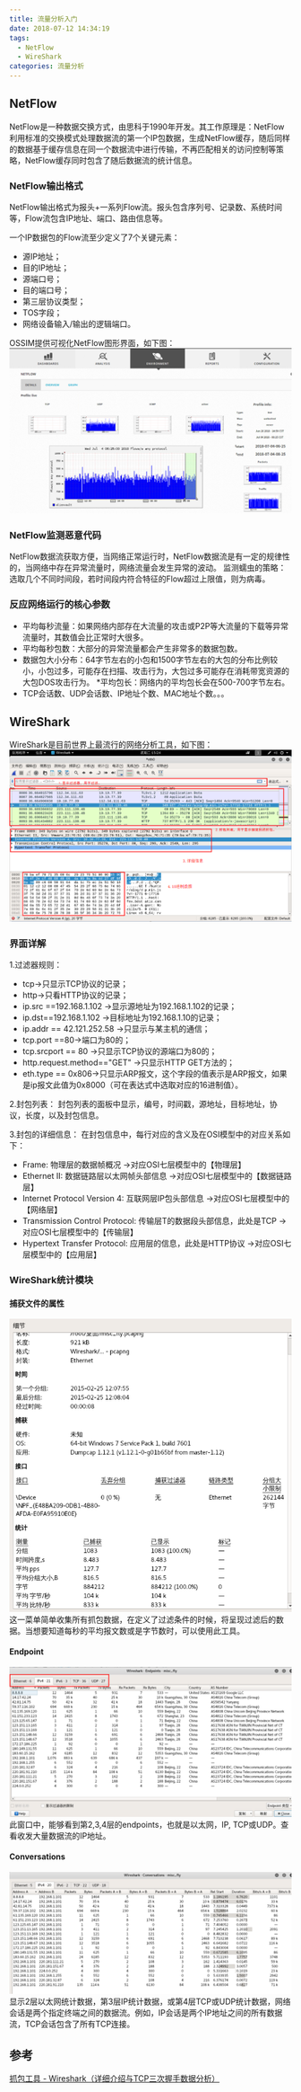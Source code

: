 ```yaml
---
title: 流量分析入门
date: 2018-07-12 14:34:19
tags:
  - NetFlow
  - WireShark
categories: 流量分析
---
```


## NetFlow
NetFlow是一种数据交换方式，由思科于1990年开发。其工作原理是：NetFlow利用标准的交换模式处理数据流的第一个IP包数据，生成NetFlow缓存，随后同样的数据基于缓存信息在同一个数据流中进行传输，不再匹配相关的访问控制等策略，NetFlow缓存同时包含了随后数据流的统计信息。
<!--more-->
### NetFlow输出格式
NetFlow输出格式为报头+一系列Flow流。报头包含序列号、记录数、系统时间等，Flow流包含IP地址、端口、路由信息等。

一个IP数据包的Flow流至少定义了7个关键元素：
* 源IP地址；
* 目的IP地址；
* 源端口号；
* 目的端口号；
* 第三层协议类型；
* TOS字段；
* 网络设备输入/输出的逻辑端口。

OSSIM提供可视化NetFlow图形界面，如下图：
![](2018-07-12-流量分析入门\NetFlow.png)

### NetFlow监测恶意代码
NetFlow数据流获取方便，当网络正常运行时，NetFlow数据流是有一定的规律性的，当网络中存在异常流量时，网络流量会发生异常的波动。
监测蠕虫的策略：选取几个不同时间段，若时间段内符合特征的Flow超过上限值，则为病毒。

### 反应网络运行的核心参数
* 平均每秒流量：如果网络内部存在大流量的攻击或P2P等大流量的下载等异常流量时，其数值会比正常时大很多。
* 平均每秒包数：大部分的异常流量都会产生非常多的数据包数。
* 数据包大小分布：64字节左右的小包和1500字节左右的大包的分布比例较小，小包过多，可能存在扫描、攻击行为，大包过多可能存在消耗带宽资源的大包DOS攻击行为。
*平均包长：网络内的平均包长会在500-700字节左右。
* TCP会话数、UDP会话数、IP地址个数、MAC地址个数。。。

## WireShark
 WireShark是目前世界上最流行的网络分析工具，如下图：
![](2018-07-12-流量分析入门\WireShark.png)

### 界面详解
1.过滤器规则：
* tcp->只显示TCP协议的记录；
* http->只看HTTP协议的记录；
* ip.src ==192.168.1.102 ->显示源地址为192.168.1.102的记录；
* ip.dst==192.168.1.102 ->目标地址为192.168.1.10的记录；
* ip.addr == 42.121.252.58 ->只显示与某主机的通信；
* tcp.port ==80->端口为80的；
* tcp.srcport == 80 ->只显示TCP协议的源端口为80的；
* http.request.method=="GET"  ->只显示HTTP GET方法的；
* eth.type == 0x806->只显示ARP报文，这个字段的值表示是ARP报文，如果是ip报文此值为0x8000（可在表达式中选取对应的16进制值）。

2.封包列表：
封包列表的面板中显示，编号，时间戳，源地址，目标地址，协议，长度，以及封包信息。

3.封包的详细信息：
在封包信息中，每行对应的含义及在OSI模型中的对应关系如下：
* Frame:   物理层的数据帧概况  ->对应OSI七层模型中的【物理层】
* Ethernet II: 数据链路层以太网帧头部信息  ->对应OSI七层模型中的【数据链路层】
* Internet Protocol Version 4: 互联网层IP包头部信息  ->对应OSI七层模型中的【网络层】
* Transmission Control Protocol:  传输层T的数据段头部信息，此处是TCP  ->对应OSI七层模型中的【传输层】
* Hypertext Transfer Protocol:  应用层的信息，此处是HTTP协议  ->对应OSI七层模型中的【应用层】

### WireShark统计模块
#### 捕获文件的属性
![](2018-07-12-流量分析入门\文件属性.PNG)
这一菜单简单收集所有抓包数据，在定义了过滤条件的时候，将呈现过滤后的数据。当想要知道每秒的平均报文数或是字节数时，可以使用此工具。

#### Endpoint
![](2018-07-12-流量分析入门\统计_Endpoints.png)
此窗口中，能够看到第2,3,4层的endpoints，也就是以太网，IP, TCP或UDP。查看收发大量数据流的IP地址。

#### Conversations
![](2018-07-12-流量分析入门\Conversations.PNG)
显示2层以太网统计数据，第3层IP统计数据，或第4层TCP或UDP统计数据，网络会话是两个指定终端之间的数据流。例如，IP会话是两个IP地址之间的所有数据流，TCP会话包含了所有TCP连接。

## 参考
[ 抓包工具 - Wireshark（详细介绍与TCP三次握手数据分析）
](https://www.cnblogs.com/Chilam007/p/6973990.html)
